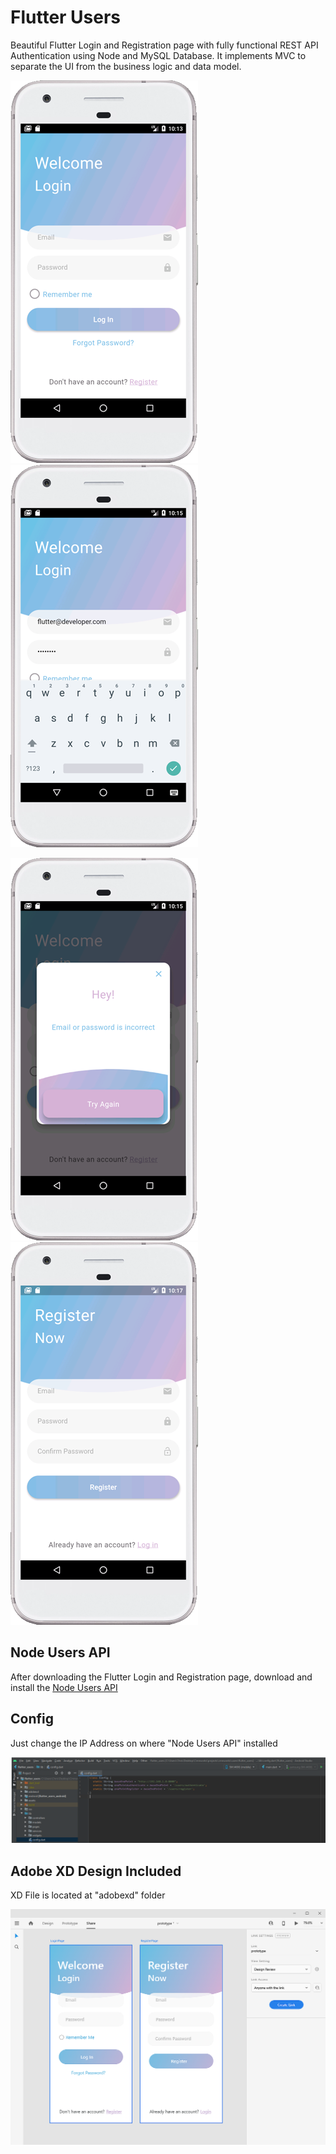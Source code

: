 # Flutter Users

Beautiful Flutter Login and Registration page with fully functional REST API Authentication using Node and MySQL Database.
It implements MVC to separate the UI from the business logic and data model.


![](screenshot/01.png?best=true)
![](screenshot/02.png?best=true)

![](screenshot/03.png?best=true)
![](screenshot/04.png?best=true)

## Node Users API
After downloading the Flutter Login and Registration page, download and install the [Node Users API](https://github.com/cmnworks/node_users_api)

## Config
Just change the IP Address on where "Node Users API" installed

![](screenshot/config.png?best=true)


## Adobe XD Design Included 

XD File is located at "adobexd" folder

![](screenshot/xd.png?best=true)
